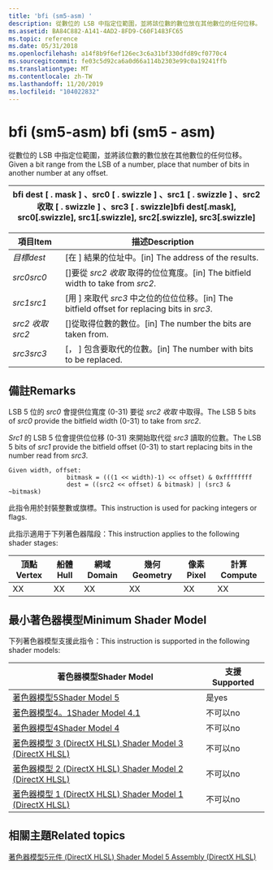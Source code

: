 ```yaml
---
title: 'bfi (sm5-asm) '
description: 從數位的 LSB 中指定位範圍，並將該位數的數位放在其他數位的任何位移。
ms.assetid: BA84C882-A141-4AD2-8FD9-C60F1483FC65
ms.topic: reference
ms.date: 05/31/2018
ms.openlocfilehash: a14f8b9f6ef126ec3c6a31bf330dfd89cf0770c4
ms.sourcegitcommit: fe03c5d92ca6a0d66a114b2303e99c0a19241ffb
ms.translationtype: MT
ms.contentlocale: zh-TW
ms.lasthandoff: 11/20/2019
ms.locfileid: "104022832"
---
```

# <a name="bfi-sm5---asm"></a><span data-ttu-id="23223-103">bfi (sm5-asm) </span><span class="sxs-lookup"><span data-stu-id="23223-103">bfi (sm5 - asm)</span></span>

<span data-ttu-id="23223-104">從數位的 LSB 中指定位範圍，並將該位數的數位放在其他數位的任何位移。</span><span class="sxs-lookup"><span data-stu-id="23223-104">Given a bit range from the LSB of a number, place that number of bits in another number at any offset.</span></span>



| <span data-ttu-id="23223-105">bfi dest \[ . mask \] 、src0 \[ . swizzle \] 、src1 \[ . swizzle \] 、src2 收取 \[ . swizzle \] 、src3 \[ . swizzle\]</span><span class="sxs-lookup"><span data-stu-id="23223-105">bfi dest\[.mask\], src0\[.swizzle\], src1\[.swizzle\], src2\[.swizzle\], src3\[.swizzle\]</span></span> |
|-------------------------------------------------------------------------------------------|



 



| <span data-ttu-id="23223-106">項目</span><span class="sxs-lookup"><span data-stu-id="23223-106">Item</span></span>                                                            | <span data-ttu-id="23223-107">描述</span><span class="sxs-lookup"><span data-stu-id="23223-107">Description</span></span>                                                         |
|-----------------------------------------------------------------|---------------------------------------------------------------------|
| <span data-ttu-id="23223-108"><span id="dest"></span><span id="DEST"></span>*目標*</span><span class="sxs-lookup"><span data-stu-id="23223-108"><span id="dest"></span><span id="DEST"></span>*dest*</span></span><br/> | <span data-ttu-id="23223-109">\[在 \] 結果的位址中。</span><span class="sxs-lookup"><span data-stu-id="23223-109">\[in\] The address of the results.</span></span><br/>                       |
| <span data-ttu-id="23223-110"><span id="src0"></span><span id="SRC0"></span>*src0*</span><span class="sxs-lookup"><span data-stu-id="23223-110"><span id="src0"></span><span id="SRC0"></span>*src0*</span></span><br/> | <span data-ttu-id="23223-111">\[\]要從 *src2 收取* 取得的位位寬度。</span><span class="sxs-lookup"><span data-stu-id="23223-111">\[in\] The bitfield width to take from *src2*.</span></span><br/>           |
| <span data-ttu-id="23223-112"><span id="src1"></span><span id="SRC1"></span>*src1*</span><span class="sxs-lookup"><span data-stu-id="23223-112"><span id="src1"></span><span id="SRC1"></span>*src1*</span></span><br/> | <span data-ttu-id="23223-113">\[用 \] 來取代 *src3* 中之位的位位位移。</span><span class="sxs-lookup"><span data-stu-id="23223-113">\[in\] The bitfield offset for replacing bits in *src3*.</span></span><br/> |
| <span data-ttu-id="23223-114"><span id="src2"></span><span id="SRC2"></span>*src2 收取*</span><span class="sxs-lookup"><span data-stu-id="23223-114"><span id="src2"></span><span id="SRC2"></span>*src2*</span></span><br/> | <span data-ttu-id="23223-115">\[\]從取得位數的數位。</span><span class="sxs-lookup"><span data-stu-id="23223-115">\[in\] The number the bits are taken from.</span></span> <br/>              |
| <span data-ttu-id="23223-116"><span id="src3"></span><span id="SRC3"></span>*src3*</span><span class="sxs-lookup"><span data-stu-id="23223-116"><span id="src3"></span><span id="SRC3"></span>*src3*</span></span><br/> | <span data-ttu-id="23223-117">\[， \] 包含要取代的位數。</span><span class="sxs-lookup"><span data-stu-id="23223-117">\[in\] The number with bits to be replaced.</span></span><br/>              |



 

## <a name="remarks"></a><span data-ttu-id="23223-118">備註</span><span class="sxs-lookup"><span data-stu-id="23223-118">Remarks</span></span>

<span data-ttu-id="23223-119">LSB 5 位的 *src0* 會提供位寬度 (0-31) 要從 *src2 收取* 中取得。</span><span class="sxs-lookup"><span data-stu-id="23223-119">The LSB 5 bits of *src0* provide the bitfield width (0-31) to take from *src2*.</span></span>

<span data-ttu-id="23223-120">*Src1* 的 LSB 5 位會提供位位移 (0-31) 來開始取代從 *src3* 讀取的位數。</span><span class="sxs-lookup"><span data-stu-id="23223-120">The LSB 5 bits of *src1* provide the bitfield offset (0-31) to start replacing bits in the number read from *src3*.</span></span>

``` syntax
Given width, offset:
                bitmask = (((1 << width)-1) << offset) & 0xffffffff
                dest = ((src2 << offset) & bitmask) | (src3 & ~bitmask)
```

<span data-ttu-id="23223-121">此指令用於封裝整數或旗標。</span><span class="sxs-lookup"><span data-stu-id="23223-121">This instruction is used for packing integers or flags.</span></span>

<span data-ttu-id="23223-122">此指示適用于下列著色器階段：</span><span class="sxs-lookup"><span data-stu-id="23223-122">This instruction applies to the following shader stages:</span></span>



| <span data-ttu-id="23223-123">頂點</span><span class="sxs-lookup"><span data-stu-id="23223-123">Vertex</span></span> | <span data-ttu-id="23223-124">船體</span><span class="sxs-lookup"><span data-stu-id="23223-124">Hull</span></span> | <span data-ttu-id="23223-125">網域</span><span class="sxs-lookup"><span data-stu-id="23223-125">Domain</span></span> | <span data-ttu-id="23223-126">幾何</span><span class="sxs-lookup"><span data-stu-id="23223-126">Geometry</span></span> | <span data-ttu-id="23223-127">像素</span><span class="sxs-lookup"><span data-stu-id="23223-127">Pixel</span></span> | <span data-ttu-id="23223-128">計算</span><span class="sxs-lookup"><span data-stu-id="23223-128">Compute</span></span> |
|--------|------|--------|----------|-------|---------|
| <span data-ttu-id="23223-129">X</span><span class="sxs-lookup"><span data-stu-id="23223-129">X</span></span>      | <span data-ttu-id="23223-130">X</span><span class="sxs-lookup"><span data-stu-id="23223-130">X</span></span>    | <span data-ttu-id="23223-131">X</span><span class="sxs-lookup"><span data-stu-id="23223-131">X</span></span>      | <span data-ttu-id="23223-132">X</span><span class="sxs-lookup"><span data-stu-id="23223-132">X</span></span>        | <span data-ttu-id="23223-133">X</span><span class="sxs-lookup"><span data-stu-id="23223-133">X</span></span>     | <span data-ttu-id="23223-134">X</span><span class="sxs-lookup"><span data-stu-id="23223-134">X</span></span>       |



 

## <a name="minimum-shader-model"></a><span data-ttu-id="23223-135">最小著色器模型</span><span class="sxs-lookup"><span data-stu-id="23223-135">Minimum Shader Model</span></span>

<span data-ttu-id="23223-136">下列著色器模型支援此指令：</span><span class="sxs-lookup"><span data-stu-id="23223-136">This instruction is supported in the following shader models:</span></span>



| <span data-ttu-id="23223-137">著色器模型</span><span class="sxs-lookup"><span data-stu-id="23223-137">Shader Model</span></span>                                              | <span data-ttu-id="23223-138">支援</span><span class="sxs-lookup"><span data-stu-id="23223-138">Supported</span></span> |
|-----------------------------------------------------------|-----------|
| [<span data-ttu-id="23223-139">著色器模型5</span><span class="sxs-lookup"><span data-stu-id="23223-139">Shader Model 5</span></span>](d3d11-graphics-reference-sm5.md)        | <span data-ttu-id="23223-140">是</span><span class="sxs-lookup"><span data-stu-id="23223-140">yes</span></span>       |
| [<span data-ttu-id="23223-141">著色器模型4。1</span><span class="sxs-lookup"><span data-stu-id="23223-141">Shader Model 4.1</span></span>](dx-graphics-hlsl-sm4.md)              | <span data-ttu-id="23223-142">不可以</span><span class="sxs-lookup"><span data-stu-id="23223-142">no</span></span>        |
| [<span data-ttu-id="23223-143">著色器模型4</span><span class="sxs-lookup"><span data-stu-id="23223-143">Shader Model 4</span></span>](dx-graphics-hlsl-sm4.md)                | <span data-ttu-id="23223-144">不可以</span><span class="sxs-lookup"><span data-stu-id="23223-144">no</span></span>        |
| [<span data-ttu-id="23223-145">著色器模型 3 (DirectX HLSL) </span><span class="sxs-lookup"><span data-stu-id="23223-145">Shader Model 3 (DirectX HLSL)</span></span>](dx-graphics-hlsl-sm3.md) | <span data-ttu-id="23223-146">不可以</span><span class="sxs-lookup"><span data-stu-id="23223-146">no</span></span>        |
| [<span data-ttu-id="23223-147">著色器模型 2 (DirectX HLSL) </span><span class="sxs-lookup"><span data-stu-id="23223-147">Shader Model 2 (DirectX HLSL)</span></span>](dx-graphics-hlsl-sm2.md) | <span data-ttu-id="23223-148">不可以</span><span class="sxs-lookup"><span data-stu-id="23223-148">no</span></span>        |
| [<span data-ttu-id="23223-149">著色器模型 1 (DirectX HLSL) </span><span class="sxs-lookup"><span data-stu-id="23223-149">Shader Model 1 (DirectX HLSL)</span></span>](dx-graphics-hlsl-sm1.md) | <span data-ttu-id="23223-150">不可以</span><span class="sxs-lookup"><span data-stu-id="23223-150">no</span></span>        |



 

## <a name="related-topics"></a><span data-ttu-id="23223-151">相關主題</span><span class="sxs-lookup"><span data-stu-id="23223-151">Related topics</span></span>

<dl> <dt>

[<span data-ttu-id="23223-152">著色器模型5元件 (DirectX HLSL) </span><span class="sxs-lookup"><span data-stu-id="23223-152">Shader Model 5 Assembly (DirectX HLSL)</span></span>](shader-model-5-assembly--directx-hlsl-.md)
</dt> </dl>

 

 





